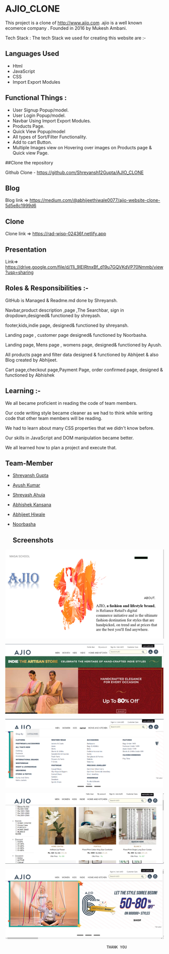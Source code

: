 # AJIO_CLONE

This project is a clone of http://www.ajio.com .ajio is a well known ecomerce company . Founded in 2016 by Mukesh Ambani.

Tech Stack : The tech Stack we used for creating this website are :-

## Languages Used

- Html
- JavaScript
- CSS
- Import Export Modules

## Functional Things :

- User Signup Popup/model.
- User Login Popup/model.
- Navbar Using Import Export Modules.
- Products Page.
- Quick View Popup/model
- All types of Sort/Filter Functionality.
- Add to cart Button.
- Multiple Images view on Hovering over images on Products page & Quick view Page.

##Clone the repository

Github Clone - https://github.com/Shreyansh12Gupta/AJIO_CLONE

## Blog

Blog link => https://medium.com/@abhijeethiwale0077/ajio-website-clone-5d5e8c1999d6

## Clone

Clone link => https://rad-wisp-02436f.netlify.app

## Presentation 

Link=> https://drive.google.com/file/d/11i_9lElRtnxBf_d19u7GQVKdVP70Nmmb/view?usp=sharing

## Roles & Responsibilities :-

GitHub is Managed & Readme.md done by Shreyansh.

Navbar,product description ,page ,The Searchbar, sign in dropdown,designed& functioned by shreyash.

footer,kids,indie page, designed& functioned by shreyansh.

Landing page , customer page designed& functioned by Noorbasha.

Landing page, Mens page , womens page, designed& functioned by Ayush.

All products page and filter data designed & functioned by Abhijeet & also
Blog  created by Abhijeet.

Cart page,checkout page,Payment Page, order confirmed page, designed & functioned by Abhishek



## Learning :-

We all became proficient in reading the code of team members.

Our code writing style became cleaner as we had to think while writing code that other team members will be reading.

We had to learn about many CSS properties that we didn't know before.

Our skills in JavaScript and DOM manipulation became better.

We all learned how to plan a project and execute that.

## Team-Member

- [Shreyansh Gupta](https://github.com/Shreyansh12Gupta)
- [Ayush Kumar](https://github.com/ayush7271)
- [Shreyash Ahuja](https://github.com/loki0925)
- [Abhishek Kansana](https://github.com/AbhiKansana)
- [Abhijeet Hiwale](https://github.com/Abhii-07)
- [Noorbasha](https://github.com/snoorbasha50)

  ## Screenshots

![App Screenshot](./readimages/Screenshot%201.png)

![App Screenshot](./readimages/Screenshot2%20.png)

![App Screenshot](./readimages/Screenshot%203.png)

![App Screenshot](./readimages/Screenshot4%20.png)

![App Screenshot](./readimages/Screenshot%205.png)

                                                 THANK YOU
